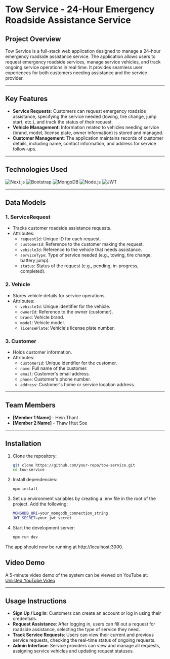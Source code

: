 # Tow Service - 24-Hour Emergency Roadside Assistance Service

## Project Overview
Tow Service is a full-stack web application designed to manage a 24-hour emergency roadside assistance service. The application allows users to request emergency roadside services, manage service vehicles, and track ongoing service operations in real time. It provides seamless user experiences for both customers needing assistance and the service provider.

---

## Key Features
- **Service Requests**: Customers can request emergency roadside assistance, specifying the service needed (towing, tire change, jump start, etc.), and track the status of their request.
- **Vehicle Management**: Information related to vehicles needing service (brand, model, license plate, owner information) is stored and managed.
- **Customer Management**: The application maintains records of customer details, including name, contact information, and address for service follow-ups.

---

## Technologies Used

![Next.js](https://img.shields.io/badge/Next.js-000000?style=for-the-badge&logo=next.js&logoColor=white)
![Bootstrap](https://img.shields.io/badge/Bootstrap-563D7C?style=for-the-badge&logo=bootstrap&logoColor=white)
![MongoDB](https://img.shields.io/badge/MongoDB-4EA94B?style=for-the-badge&logo=mongodb&logoColor=white)
![Node.js](https://img.shields.io/badge/Node.js-43853D?style=for-the-badge&logo=node.js&logoColor=white)
![JWT](https://img.shields.io/badge/JWT-black?style=for-the-badge&logo=JSON%20web%20tokens)

---

## Data Models

### 1. **ServiceRequest**
- Tracks customer roadside assistance requests.
- Attributes:
  - `requestId`: Unique ID for each request.
  - `customerId`: Reference to the customer making the request.
  - `vehicleId`: Reference to the vehicle that needs assistance.
  - `serviceType`: Type of service needed (e.g., towing, tire change, battery jump).
  - `status`: Status of the request (e.g., pending, in-progress, completed).

### 2. **Vehicle**
- Stores vehicle details for service operations.
- Attributes:
  - `vehicleId`: Unique identifier for the vehicle.
  - `ownerId`: Reference to the owner (customer).
  - `brand`: Vehicle brand.
  - `model`: Vehicle model.
  - `licensePlate`: Vehicle's license plate number.

### 3. **Customer**
- Holds customer information.
- Attributes:
  - `customerId`: Unique identifier for the customer.
  - `name`: Full name of the customer.
  - `email`: Customer's email address.
  - `phone`: Customer's phone number.
  - `address`: Customer's home or service location address.

---

## Team Members
- **[Member 1 Name]** - Hein Thant
- **[Member 2 Name]** - Thaw Htut Soe
---
## Installation

1. Clone the repository:
   ```bash
   git clone https://github.com/your-repo/tow-service.git
   cd tow-service

2. Install dependencies:

   ```bash
   npm install

3. Set up environment variables by creating a .env file in the root of the project. Add the following:

    ```bash
    MONGODB_URI=your_mongodb_connection_string
    JWT_SECRET=your_jwt_secret

4. Start the development server:

    ```bash
    npm run dev
The app should now be running at http://localhost:3000.

## Video Demo
A 5-minute video demo of the system can be viewed on YouTube at: [Unlisted YouTube Video](#)

---

## Usage Instructions

- **Sign Up / Log In**: Customers can create an account or log in using their credentials.
- **Request Assistance**: After logging in, users can fill out a request for roadside assistance, selecting the type of service they need.
- **Track Service Requests**: Users can view their current and previous service requests, checking the real-time status of ongoing requests.
- **Admin Interface**: Service providers can view and manage all requests, assigning service vehicles and updating request statuses.